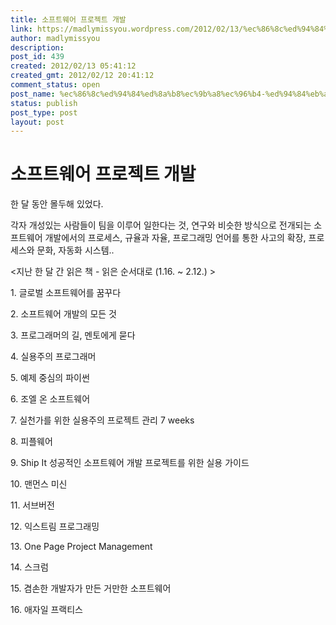 ```yaml
---
title: 소프트웨어 프로젝트 개발
link: https://madlymissyou.wordpress.com/2012/02/13/%ec%86%8c%ed%94%84%ed%8a%b8%ec%9b%a8%ec%96%b4-%ed%94%84%eb%a1%9c%ec%a0%9d%ed%8a%b8-%ea%b0%9c%eb%b0%9c/
author: madlymissyou
description: 
post_id: 439
created: 2012/02/13 05:41:12
created_gmt: 2012/02/12 20:41:12
comment_status: open
post_name: %ec%86%8c%ed%94%84%ed%8a%b8%ec%9b%a8%ec%96%b4-%ed%94%84%eb%a1%9c%ec%a0%9d%ed%8a%b8-%ea%b0%9c%eb%b0%9c
status: publish
post_type: post
layout: post
---
```


# 소프트웨어 프로젝트 개발

한 달 동안 몰두해 있었다.

각자 개성있는 사람들이 팀을 이루어 일한다는 것, 연구와 비슷한 방식으로 전개되는 소프트웨어 개발에서의 프로세스, 규율과 자율, 프로그래밍 언어를 통한 사고의 확장, 프로세스와 문화, 자동화 시스템..

<지난 한 달 간 읽은 책 - 읽은 순서대로 (1.16. ~ 2.12.) >

1\. 글로벌 소프트웨어를 꿈꾸다

2\. 소프트웨어 개발의 모든 것

3\. 프로그래머의 길, 멘토에게 묻다

4\. 실용주의 프로그래머

5\. 예제 중심의 파이썬

6\. 조엘 온 소프트웨어

7\. 실천가를 위한 실용주의 프로젝트 관리 7 weeks

8\. 피플웨어

9\. Ship It 성공적인 소프트웨어 개발 프로젝트를 위한 실용 가이드

10\. 맨먼스 미신

11\. 서브버전

12\. 익스트림 프로그래밍

13\. One Page Project Management

14\. 스크럼

15\. 겸손한 개발자가 만든 거만한 소프트웨어

16\. 애자일 프랙티스